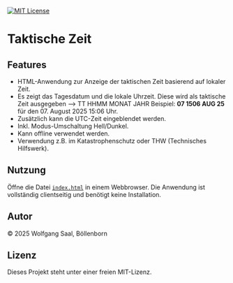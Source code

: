 [![MIT License](https://img.shields.io/badge/License-MIT-green.svg)](https://choosealicense.com/licenses/mit/)

# Taktische Zeit

## Features

- HTML-Anwendung zur Anzeige der taktischen Zeit basierend auf lokaler Zeit.
- Es zeigt das Tagesdatum und die lokale Uhrzeit. Diese wird als taktische Zeit ausgegeben --> TT HHMM MONAT JAHR
    Beispiel: <b>07 1506 AUG 25</b> für den 07. August 2025 15:06 Uhr.<BR>
- Zusätzlich kann die UTC-Zeit eingeblendet werden.
- Inkl. Modus-Umschaltung Hell/Dunkel.
- Kann offline verwendet werden.
- Verwendung z.B. im Katastrophenschutz oder THW (Technisches Hilfswerk).

## Nutzung

Öffne die Datei [`index.html`](index.html) in einem Webbrowser. Die Anwendung ist vollständig clientseitig und benötigt keine Installation.
    
## Autor

© 2025 Wolfgang Saal, Böllenborn

## Lizenz

Dieses Projekt steht unter einer freien MIT-Lizenz.
